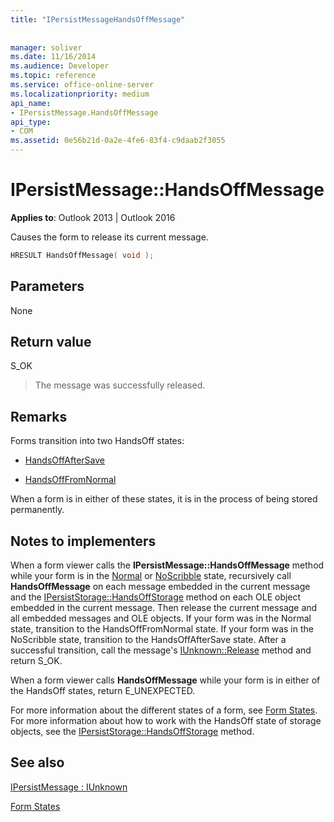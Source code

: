 ```yaml
---
title: "IPersistMessageHandsOffMessage"
 
 
manager: soliver
ms.date: 11/16/2014
ms.audience: Developer
ms.topic: reference
ms.service: office-online-server
ms.localizationpriority: medium
api_name:
- IPersistMessage.HandsOffMessage
api_type:
- COM
ms.assetid: 0e56b21d-0a2e-4fe6-83f4-c9daab2f3055
---
```


# IPersistMessage::HandsOffMessage

  
  
**Applies to**: Outlook 2013 | Outlook 2016 
  
Causes the form to release its current message.
  
```cpp
HRESULT HandsOffMessage( void );
```

## Parameters

None
  
## Return value

S_OK 
  
> The message was successfully released.
    
## Remarks

Forms transition into two HandsOff states:
  
- [HandsOffAfterSave](handsoffaftersave-state.md)
    
- [HandsOffFromNormal](handsofffromnormal-state.md)
    
When a form is in either of these states, it is in the process of being stored permanently. 
  
## Notes to implementers

When a form viewer calls the **IPersistMessage::HandsOffMessage** method while your form is in the [Normal](normal-state.md) or [NoScribble](noscribble-state.md) state, recursively call **HandsOffMessage** on each message embedded in the current message and the [IPersistStorage::HandsOffStorage](https://msdn.microsoft.com/library/1e5ef26f-d8e7-4fa6-bfc4-19dace35314d.aspx) method on each OLE object embedded in the current message. Then release the current message and all embedded messages and OLE objects. If your form was in the Normal state, transition to the HandsOffFromNormal state. If your form was in the NoScribble state, transition to the HandsOffAfterSave state. After a successful transition, call the message's [IUnknown::Release](https://msdn.microsoft.com/library/4b494c6f-f0ee-4c35-ae45-ed956f40dc7a%28Office.15%29.aspx) method and return S_OK. 
  
When a form viewer calls **HandsOffMessage** while your form is in either of the HandsOff states, return E_UNEXPECTED. 
  
For more information about the different states of a form, see [Form States](form-states.md). For more information about how to work with the HandsOff state of storage objects, see the [IPersistStorage::HandsOffStorage](https://msdn.microsoft.com/library/1e5ef26f-d8e7-4fa6-bfc4-19dace35314d.aspx) method. 
  
## See also



[IPersistMessage : IUnknown](ipersistmessageiunknown.md)


[Form States](form-states.md)

